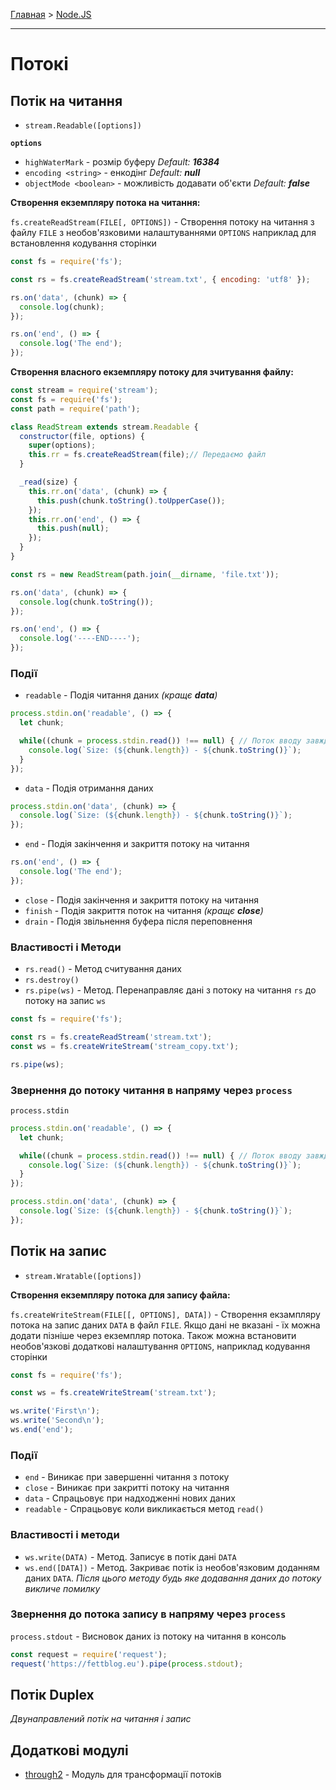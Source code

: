 [Главная](../README.md#readme) > [Node.JS](./README_NODEJS.md#readme)

***

# Потокі

## Потік на читання

* `stream.Readable([options])`

**`options`**

* `highWaterMark` - розмір буферу *Default: **16384***
* `encoding <string>` - енкодінг *Default: **null***
* `objectMode <boolean>` - можливість додавати об'єкти *Default: **false***

**Створення екземпляру потока на читання:**

`fs.createReadStream(FILE[, OPTIONS])` - Створення потоку на читання з файлу `FILE` з необов'язковими налаштуваннями `OPTIONS` наприклад для встановлення кодування сторінки

```javascript
const fs = require('fs');

const rs = fs.createReadStream('stream.txt', { encoding: 'utf8' });

rs.on('data', (chunk) => {
  console.log(chunk);
});

rs.on('end', () => {
  console.log('The end');
});
```

**Створення власного екземпляру потоку для зчитування файлу:**

```javascript
const stream = require('stream');
const fs = require('fs');
const path = require('path');

class ReadStream extends stream.Readable {
  constructor(file, options) {
    super(options);
    this.rr = fs.createReadStream(file);// Передаємо файл
  }

  _read(size) {
    this.rr.on('data', (chunk) => {
      this.push(chunk.toString().toUpperCase());
    });
    this.rr.on('end', () => {
      this.push(null);
    });
  }
}

const rs = new ReadStream(path.join(__dirname, 'file.txt'));

rs.on('data', (chunk) => {
  console.log(chunk.toString());
});

rs.on('end', () => {
  console.log('----END----');
});
```

### Події

* `readable` - Подія читання даних *(кращє **data**)*

```javascript
process.stdin.on('readable', () => {
  let chunk;

  while((chunk = process.stdin.read()) !== null) { // Поток вводу завжди має метод `read()` (Ctrl + C - Передає об'єкт null)
    console.log(`Size: (${chunk.length}) - ${chunk.toString()}`);
  }
});
```

* `data` - Подія отримання даних

```javascript
process.stdin.on('data', (chunk) => {
  console.log(`Size: (${chunk.length}) - ${chunk.toString()}`);
});
```

* `end` - Подія закінчення и закриття потоку на читання

```javascript
rs.on('end', () => {
  console.log('The end');
});
```

* `close` - Подія закінчення и закриття потоку на читання
* `finish` - Подія закриття поток на читання *(кращє **close**)*
* `drain` - Подія звільнення буфера після переповнення

### Властивості і Методи

* `rs.read()` - Метод считування даних
* `rs.destroy()`
* `rs.pipe(ws)` - Метод. Перенаправляє дані з потоку на читання `rs` до потоку на запис `ws`

```javascript
const fs = require('fs');

const rs = fs.createReadStream('stream.txt');
const ws = fs.createWriteStream('stream_copy.txt');

rs.pipe(ws);
```

### Звернення до потоку читання в напряму через `process`

`process.stdin`

```javascript
process.stdin.on('readable', () => {
  let chunk;

  while((chunk = process.stdin.read()) !== null) { // Поток вводу завжди має метод `read()` (Ctrl + C - Передає об'єкт null)
    console.log(`Size: (${chunk.length}) - ${chunk.toString()}`);
  }
});
```

```javascript
process.stdin.on('data', (chunk) => {
  console.log(`Size: (${chunk.length}) - ${chunk.toString()}`);
});
```

## Потік на запис

* `stream.Wratable([options])`

**Створення екземпляру потока для запису файла:**

`fs.createWriteStream(FILE[[, OPTIONS], DATA])` - Створення екзампляру потока на запис даних `DATA` в файл `FILE`. Якщо дані не вказані - їх можна додати пізніше через екземпляр потока. Також можна встановити необов'язкові додаткові налаштування `OPTIONS`, наприклад кодування сторінки

```javascript
const fs = require('fs');

const ws = fs.createWriteStream('stream.txt');

ws.write('First\n');
ws.write('Second\n');
ws.end('end');
```

### Події

* `end` - Виникає при завершенні читання з потоку
* `close` - Виникає при закритті потоку на читання
* `data` - Спрацьовує при надходженні нових даних
* `readable` - Спрацьовує коли викликається метод `read()`

### Властивості і методи

* `ws.write(DATA)` - Метод. Записує в потік дані `DATA`
* `ws.end([DATA])` - Метод. Закриває потік із необов'язковим доданням даних `DATA`. *Після цього методу будь яке додавання даних до потоку викличе помилку*

### Звернення до потока запису в напряму через `process`

`process.stdout` - Висновок даних із потоку на читання в консоль

```javascript
const request = require('request');
request('https://fettblog.eu').pipe(process.stdout);
```

## Потік Duplex

*Двунаправлений потік на читання і запис*

## Додаткові модулі

* [through2](https://github.com/rvagg/through2#readme) - Модуль для трансформації потоків
